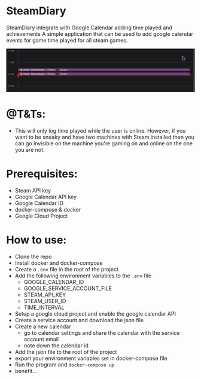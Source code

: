 # SteamDiary

SteamDiary integrate with Google Calendar adding time played and achievements
A simple application that can be used to add google calendar events for game time played for all steam games.

![calendar event](./img/calendar_event.png)

# @T&Ts:

- This will only log time played while the user is online. However, if you want to be sneaky and have two machines with Steam installed then you can go invisible on the machine you're gaming on and online on the one you are not.

# Prerequisites:

- Steam API key
- Google Calendar API key
- Google Calendar ID
- docker-compose & docker
- Google Cloud Project

# How to use:

- Clone the repo
- Install docker and docker-compose
- Create a `.env` file in the root of the project
- Add the following environment variables to the `.env` file
  - GOOGLE_CALENDAR_ID
  - GOOGLE_SERVICE_ACCOUNT_FILE
  - STEAM_API_KEY
  - STEAM_USER_ID
  - TIME_INTERVAL
- Setup a google cloud project and enable the google calendar API
- Create a service account and download the json file
- Create a new calendar
  - go to calendar settings and share the calendar with the service account email
  - note down the calendar id
- Add the json file to the root of the project
- export your environment variables set in docker-compose file
- Run the program and `docker-compose up`
- benefit...
